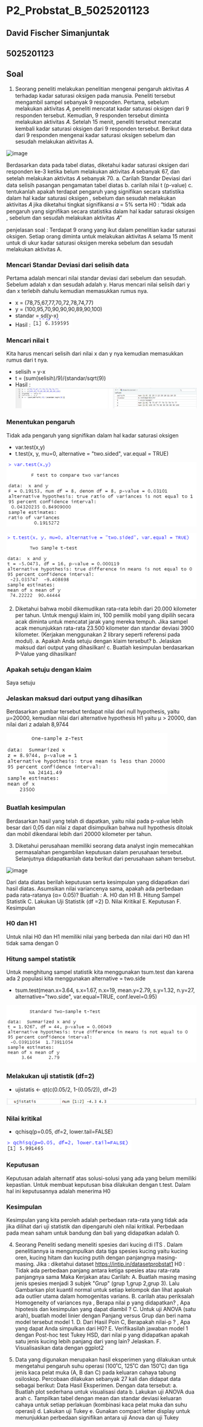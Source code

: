 # P2_Probstat_B_5025201123

## David Fischer Simanjuntak
## 5025201123

## Soal
1. Seorang peneliti melakukan penelitian mengenai pengaruh aktivitas 𝐴 terhadap
kadar saturasi oksigen pada manusia. Peneliti tersebut mengambil sampel
sebanyak 9 responden. Pertama, sebelum melakukan aktivitas 𝐴, peneliti mencatat
kadar saturasi oksigen dari 9 responden tersebut. Kemudian, 9 responden tersebut
diminta melakukan aktivitas 𝐴. Setelah 15 menit, peneliti tersebut mencatat kembali
kadar saturasi oksigen dari 9 responden tersebut. Berikut data dari 9 responden
mengenai kadar saturasi oksigen sebelum dan sesudah melakukan aktivitas A.

![image](https://user-images.githubusercontent.com/78857208/170870044-c11fbd63-2ee9-4e59-ac0a-da231e1b1278.png)

Berdasarkan data pada tabel diatas, diketahui kadar saturasi oksigen dari
responden ke-3 ketika belum melakukan aktivitas 𝐴 sebanyak 67, dan setelah
melakukan aktivitas 𝐴 sebanyak 70.
a. Carilah Standar Deviasi dari data selisih pasangan pengamatan tabel diatas
b. carilah nilai t (p-value)
c. tentukanlah apakah terdapat pengaruh yang signifikan secara statistika
dalam hal kadar saturasi oksigen , sebelum dan sesudah melakukan aktivitas 𝐴 jika diketahui tingkat signifikansi 𝛼 = 5% serta H0 : “tidak ada
pengaruh yang signifikan secara statistika dalam hal kadar saturasi oksigen , sebelum dan sesudah melakukan aktivitas 𝐴”

penjelasan soal : Terdapat 9 orang yang ikut dalam penelitian kadar saturasi oksigen. Setiap orang diminta untuk melakukan aktivitas A selama 15 menit untuk di ukur 
kadar saturasi oksigen mereka sebelum dan sesudah melakukan aktivitas A. 

### Mencari Standar Deviasi dari selisih data
Pertama adalah mencari nilai standar deviasi dari sebelum dan sesudah. Sebelum adalah x dan sesudah adalah y. Harus mencari nilai selisih dari y dan x terlebih dahulu 
kemudian memasukkan rumus nya.

  - x = (78,75,67,77,70,72,78,74,77) 
  - y = (100,95,70,90,90,90,89,90,100)
  - standar = sd(y-x)
  - Hasil : ![image](https://github.com/D-060103/P2_Probstat_B_5025201123/blob/main/Screenshot/1%20a.png)

### Mencari nilai t
Kita harus mencari selisih dari nilai x dan y nya kemudian memasukkan rumus dari t nya.
  - selisih = y-x
  - t = (sum(selisih)/9)/(standar/sqrt(9))
  - Hasil : ![image](https://github.com/D-060103/P2_Probstat_B_5025201123/blob/main/Screenshot/1%20b.png)

### Menentukan pengaruh
Tidak ada pengaruh yang signifikan dalam hal kadar saturasi oksigen

  - var.test(x,y)
  - t.test(x, y, mu=0, alternative = "two.sided", var.equal = TRUE)
  
  ![image](https://github.com/D-060103/P2_Probstat_B_5025201123/blob/main/Screenshot/1%20c.1.png)
  
  ![image](https://github.com/D-060103/P2_Probstat_B_5025201123/blob/main/Screenshot/1%20c.2.png)

2. Diketahui bahwa mobil dikemudikan rata-rata lebih dari 20.000 kilometer per tahun.
Untuk menguji klaim ini, 100 pemilik mobil yang dipilih secara acak diminta untuk
mencatat jarak yang mereka tempuh. Jika sampel acak menunjukkan rata-rata
23.500 kilometer dan standar deviasi 3900 kilometer. (Kerjakan menggunakan 2 library seperti referensi pada modul).
a. Apakah Anda setuju dengan klaim tersebut?
b. Jelaskan maksud dari output yang dihasilkan!
c. Buatlah kesimpulan berdasarkan P-Value yang dihasilkan!

### Apakah setuju dengan klaim
Saya setuju

### Jelaskan maksud dari output yang dihasilkan
Berdasarkan gambar tersebut terdapat nilai dari null hypothesis, yaitu μ=20000, kemudian nilai dari alternative hypothesis H1 yaitu μ > 20000, dan nilai dari z adalah 8,9744

![image](https://github.com/D-060103/P2_Probstat_B_5025201123/blob/main/Screenshot/2%20a.png)

### Buatlah kesimpulan
Berdasarkan hasil yang telah di dapatkan, yaitu nilai pada p-value lebih besar dari 0,05 dan nilai z dapat disimpulkan bahwa null hypothesis ditolak dan mobil dikendarai lebih dari 20000 kilometer per tahun.

3. Diketahui perusahaan memiliki seorang data analyst ingin memecahkan
permasalahan pengambilan keputusan dalam perusahaan tersebut. Selanjutnya
didapatkanlah data berikut dari perusahaan saham tersebut.

![image](https://user-images.githubusercontent.com/78857208/170870178-29df34d4-28f5-4373-bfba-64ba8b006a17.png)

Dari data diatas berilah keputusan serta kesimpulan yang didapatkan dari hasil
diatas. Asumsikan nilai variancenya sama, apakah ada perbedaan pada
rata-ratanya (α= 0.05)? Buatlah :
A. H0 dan H1
B. Hitung Sampel Statistik
C. Lakukan Uji Statistik (df =2)
D. Nilai Kritikal
E. Keputusan
F. Kesimpulan

### H0 dan H1
Untuk nilai H0 dan H1 memiliki nilai yang berbeda dan nilai dari H0 dan H1 tidak sama dengan 0

### Hitung sampel statistik
Untuk menghitung sampel statistik kita menggunakan tsum.test dan karena ada 2 populasi kita menggunakan alternative = two.side
  - tsum.test(mean.x=3.64, s.x=1.67, n.x=19, mean.y=2.79, s.y=1.32, n.y=27, alternative="two.side", var.equal=TRUE, conf.level=0.95)

![image](https://github.com/D-060103/P2_Probstat_B_5025201123/blob/main/Screenshot/3%20b.png)

### Melakukan uji statistik (df=2)
  - ujistatis <- qt(c(0.05/2, 1-(0.05/2)), df=2)

![gambar](https://github.com/D-060103/P2_Probstat_B_5025201123/blob/main/Screenshot/3%20c.png)

### Nilai kritikal
  - qchisq(p=0.05, df=2, lower.tail=FALSE)

![gambar](https://github.com/D-060103/P2_Probstat_B_5025201123/blob/main/Screenshot/3%20d.png)

### Keputusan
Keputusan adalah alternatif atas solusi-solusi yang ada yang belum memiliki kepastian. Untuk membuat keputusan bisa dilakukan dengan t.test. Dalam hal ini keputusannya adalah menerima H0

### Kesimpulan
Kesimpulan yang kita peroleh adalah perbedaan rata-rata yang tidak ada jika dilihat dari uji statistik dan dipengaruhi oleh nilai kritikal. Perbedaan pada mean saham untuk bandung dan bali yang didapatkan adalah 0.

4. Seorang Peneliti sedang meneliti spesies dari kucing di ITS . Dalam penelitiannya
ia mengumpulkan data tiga spesies kucing yaitu kucing oren, kucing hitam dan
kucing putih dengan panjangnya masing-masing.
Jika : diketahui dataset https://intip.in/datasetprobstat1
H0 : Tidak ada perbedaan panjang antara ketiga spesies atau rata-rata panjangnya sama
Maka Kerjakan atau Carilah:
A. Buatlah masing masing jenis spesies menjadi 3 subjek "Grup" (grup 1,grup
2,grup 3). Lalu Gambarkan plot kuantil normal untuk setiap kelompok dan
lihat apakah ada outlier utama dalam homogenitas varians.
B. carilah atau periksalah Homogeneity of variances nya , Berapa nilai p yang
didapatkan? , Apa hipotesis dan kesimpulan yang dapat diambil ?
C. Untuk uji ANOVA (satu arah), buatlah model linier dengan Panjang versus
Grup dan beri nama model tersebut model 1.
D. Dari Hasil Poin C, Berapakah nilai-p ? , Apa yang dapat Anda simpulkan
dari H0?
E. Verifikasilah jawaban model 1 dengan Post-hoc test Tukey HSD, dari nilai p
yang didapatkan apakah satu jenis kucing lebih panjang dari yang lain?
Jelaskan.
F. Visualisasikan data dengan ggplot2

5. Data yang digunakan merupakan hasil eksperimen yang dilakukan untuk
mengetahui pengaruh suhu operasi (100˚C, 125˚C dan 150˚C) dan tiga jenis kaca
pelat muka (A, B dan C) pada keluaran cahaya tabung osiloskop. Percobaan
dilakukan sebanyak 27 kali dan didapat data sebagai berikut: Data Hasil
Eksperimen. Dengan data tersebut:
a. Buatlah plot sederhana untuk visualisasi data
b. Lakukan uji ANOVA dua arah
c. Tampilkan tabel dengan mean dan standar deviasi keluaran cahaya untuk
setiap perlakuan (kombinasi kaca pelat muka dan suhu operasi)
d. Lakukan uji Tukey
e. Gunakan compact letter display untuk menunjukkan perbedaan signifikan
antara uji Anova dan uji Tukey
